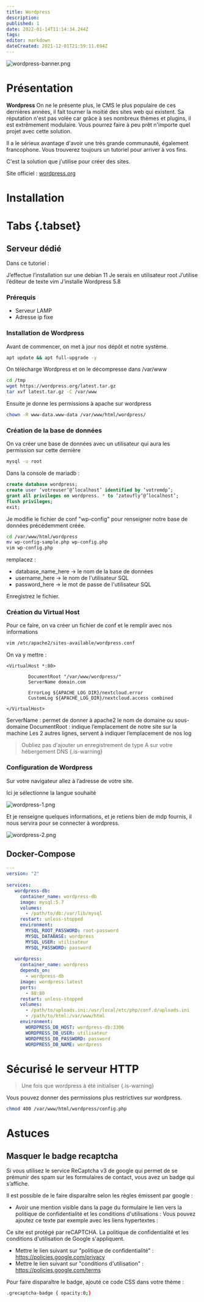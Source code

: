 ```yaml
---
title: Wordpress
description: 
published: 1
date: 2022-01-14T11:14:34.244Z
tags: 
editor: markdown
dateCreated: 2021-12-01T21:59:11.694Z
---
```


 
![wordpress-banner.png](/wiki-assets/wordpress-banner.png)
# Présentation
**Wordpress** On ne le présente plus, le CMS le plus populaire de ces dernières années, il fait tourner la moitié des sites web qui existent. Sa réputation n'est pas volée car grâce à ses nombreux thèmes et plugins, il est extrêmement modulaire. Vous pourrez faire à peu prêt n'importe quel projet avec cette solution.
 
Il a le sérieux avantage d'avoir une très grande communauté, également francophone. Vous trouverez toujours un tutoriel pour arriver à vos fins.
 
 
 
C'est la solution que j'utilise pour créer des sites.
 
Site officiel : [wordpress.org](https://wordpress.org)
 
# Installation
# Tabs {.tabset}
 
## Serveur dédié
 
Dans ce tutoriel :
 
J’effectue l’installation sur une debian 11 
Je serais en utilisateur root
J’utilise l’éditeur de texte vim
J’installe Wordpress 5.8
 
### Prérequis
- Serveur LAMP
- Adresse ip fixe
 
### Installation de Wordpress
 
Avant de commencer, on met à jour nos dépôt et notre système.
 
```bash
apt update && apt full-upgrade -y
```
 
On télécharge Wordpress et on le décompresse dans /var/www
 
```bash
cd /tmp
wget https://wordpress.org/latest.tar.gz
tar xvf latest.tar.gz -C /var/www
```
 
Ensuite je donne les permissions à apache sur wordpress
 
```bash
chown -R www-data.www-data /var/www/html/wordpress/
```
 
### Création de la base de données
 
On va créer une base de données avec un utilisateur qui aura les permission sur cette dernière
 
```bash
mysql -u root
```
 
Dans la console de mariadb :
 
```SQL
create database wordpress;
create user ‘votreuser’@’localhost’ identified by ‘votremdp’;
grant all privileges on wordpress. * to ‘zatoufly’@’localhost’;
flush privileges;
exit;
```
 
Je modifie le fichier de conf "wp-config" pour renseigner notre base de données précédemment créée.
 
```bash
cd /var/www/html/wordpress
mv wp-config-sample.php wp-config.php
vim wp-config.php
```
 
remplacez :
- database_name_here -> le nom de la base de données
- username_here -> le nom de l'utilisateur SQL
- password_here -> le mot de passe de l'utilisateur SQL
 
Enregistrez le fichier.
 
### Création du Virtual Host
 
Pour ce faire, on va créer un fichier de conf et le remplir avec nos informations
 
```bash
vim /etc/apache2/sites-available/wordpress.conf
```
 
On va y mettre :
```
<VirtualHost *:80>
 
        DocumentRoot "/var/www/wordpress/"
        ServerName domain.com
 
        ErrorLog ${APACHE_LOG_DIR}/nextcloud.error
        CustomLog ${APACHE_LOG_DIR}/nextcloud.access combined
 
</VirtualHost>
```
 
ServerName : permet de donner à apache2 le nom de domaine ou sous-domaine
DocumentRoot : indique l’emplacement de notre site sur la machine
Les 2 autres lignes, servent à indiquer l’emplacement de nos log
 
> Oubliez pas d'ajouter un enregistrement de type A sur votre hébergement DNS
{.is-warning}
 
### Configuration de Wordpress
 
Sur votre navigateur allez à l’adresse de votre site.
 
Ici je sélectionne la langue souhaité 
 
![wordpress-1.png](/self-hosted/wordpress/wordpress-1.png)
 
Et je renseigne quelques informations, et je retiens bien de mdp fournis, il nous servira pour se connecter à wordpress.
 
![wordpress-2.png](/self-hosted/wordpress/wordpress-2.png)
 
 
## Docker-Compose 
```yaml
---
version: "2"
 
services:
   wordpress-db:
     container_name: wordpress-db
     image: mysql:5.7
     volumes:
       - /path/to/db:/var/lib/mysql
     restart: unless-stopped
     environment:
       MYSQL_ROOT_PASSWORD: root-password
       MYSQL_DATABASE: wordpress
       MYSQL_USER: utilisateur
       MYSQL_PASSWORD: password
 
   wordpress:
     container_name: wordpress
     depends_on:
       - wordpress-db
     image: wordpress:latest
     ports:
       - 80:80
     restart: unless-stopped
     volumes:
       - /path/to/uploads.ini:/usr/local/etc/php/conf.d/uploads.ini
       - /path/to/html:/var/www/html
     environment:
       WORDPRESS_DB_HOST: wordpress-db:3306
       WORDPRESS_DB_USER: utilisateur
       WORDPRESS_DB_PASSWORD: password
       WORDPRESS_DB_NAME: wordpress
```
 
# Sécurisé le serveur HTTP
> Une fois que wordpress à été initialiser 
{.is-warning}
 
Vous pouvez donner des permissions plus restrictives sur wordpress.
```bash
chmod 400 /var/www/html/wordpress/config.php
```
 
# Astuces
## Masquer le badge recaptcha
Si vous utilisez le service ReCaptcha v3 de google qui permet de se prémunir des spam sur les formulaires de contact, vous avez un badge qui s’affiche.
 
Il est possible de le faire disparaître selon les règles émissent par google :
 
- Avoir une mention visible dans la page du formulaire le lien vers la politique de confidentialité et les conditions d'utilisations :
Vous pouvez ajoutez ce texte par exemple avec les liens hypertextes :
 
Ce site est protégé par reCAPTCHA. La politique de confidentialité et les conditions d'utilisation de Google s'appliquent.
 
+ Mettre le lien suivant sur "politique de confidentialité" : https://policies.google.com/privacy
+ Mettre le lien suivant sur "conditions d'utilisation" : https://policies.google.com/terms
 
Pour faire disparaître le badge, ajouté ce code CSS dans votre thème :
```bash
.grecaptcha-badge { opacity:0;}
```